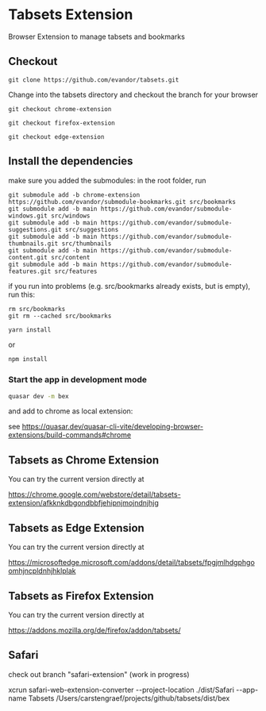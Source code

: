 # Tabsets Extension

Browser Extension to manage tabsets and bookmarks

## Checkout

```
git clone https://github.com/evandor/tabsets.git
```

Change into the tabsets directory and checkout the branch for your browser

```
git checkout chrome-extension
```
```
git checkout firefox-extension
```
```
git checkout edge-extension
```

## Install the dependencies

make sure you added the submodules: in the root folder, run

```
git submodule add -b chrome-extension https://github.com/evandor/submodule-bookmarks.git src/bookmarks
git submodule add -b main https://github.com/evandor/submodule-windows.git src/windows
git submodule add -b main https://github.com/evandor/submodule-suggestions.git src/suggestions
git submodule add -b main https://github.com/evandor/submodule-thumbnails.git src/thumbnails
git submodule add -b main https://github.com/evandor/submodule-content.git src/content
git submodule add -b main https://github.com/evandor/submodule-features.git src/features
```

if you run into problems (e.g. src/bookmarks already exists, but is empty), run this:

```
rm src/bookmarks
git rm --cached src/bookmarks
```


```bash
yarn install
```
or
```bash
npm install
```

### Start the app in development mode
```bash
quasar dev -m bex
```

and add to chrome as local extension:

see https://quasar.dev/quasar-cli-vite/developing-browser-extensions/build-commands#chrome

## Tabsets as Chrome Extension

You can try the current version directly at

https://chrome.google.com/webstore/detail/tabsets-extension/afkknkdbgondbbfjehipnjmojndnjhjg

## Tabsets as Edge Extension

You can try the current version directly at

https://microsoftedge.microsoft.com/addons/detail/tabsets/fpgjmlhdgphgoomhjncpldnhjhklplak

## Tabsets as Firefox Extension

You can try the current version directly at

https://addons.mozilla.org/de/firefox/addon/tabsets/

## Safari

check out branch "safari-extension" (work in progress)

xcrun safari-web-extension-converter --project-location ./dist/Safari --app-name Tabsets /Users/carstengraef/projects/github/tabsets/dist/bex
